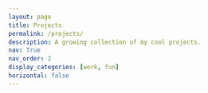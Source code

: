 ```yaml
---
layout: page
title: Projects
permalink: /projects/
description: A growing collection of my cool projects.
nav: True
nav_order: 2
display_categories: [work, fun]
horizontal: false
---
```


<!-- pages/projects.md -->
<html lang="en">
<head>
    <meta charset="UTF-8">
    <meta name="viewport" content="width=device-width, initial-scale=1.0"> 
    <style>
        .role {
            display: flex;
            margin-bottom: 20px;
        }

        .role img {
            width: 200; /* Set a fixed width */
            height: 150px; /* Set a fixed height */
            object-fit: cover; /* This property scales the image while maintaining aspect ratio */
            margin-right: 20px;
        }

        .title {
            font-size: 22px; /* Adjust the font size as needed */
            <!-- font-weight: bold; /* Optional: Set font weight if desired */ -->
        }
    </style>
</head>
<body>

<div class="role">
    <img src="../assets/img/1.jpg" alt="Image">
    <div>
        <div class="title"><a href="https://github.com/ywchen814/ExpoRecSys-Item-Recommendation-with-Flask-API-and-Elasticsearch">ExpoRecSys: Item Recommendation with Flask API and Elasticsearch</a></div>
        <p>Deploy Unsupervised Item-Based Recommendation Model for the exhibition industry, leveraging Sentence-BERT to extract valuable information from product text descriptions.</p>
    </div>
</div>

<div class="role">
    <img src="../assets/img/3.jpg" alt="Image">
    <div>
        <div class="title"><a href="https://github.com/ywchen814/Sales-Forecast-API-with-mlforecast">SalesForecast API with mlforecast</a></div>
        <p>A cutting-edge sales forecasting system tailored specifically for the agricultural sector.</p>
    </div>
</div>

<div class="role">
    <img src="../assets/img/4.jpg" alt="Image">
    <div>
        <div class="title"><a href="https://github.com/ywchen814/Telco-Customer-Churn-Prediction">Telco Churn Prediction with ML Insights 📈</a></div>
        <p>Predictive Modeling for Telecom Customer Churn: A Comparative Study of Machine Learning Algorithms.</p>
    </div>
</div>

<div class="role">
    <img src="../assets/img/5.jpg" alt="Image">
    <div>
        <div class="title"><a href="https://github.com/ywchen814/CreditCard-Default-Analysis">Predicting Credit Card Default Using Machine Learning Techniques</a></div>
        <p> Applied various machine learning models to understand the factors contributing to default and improve prediction accuracy.</p>
    </div>
</div>

<!-- Add more roles as needed -->

</body>
</html>








